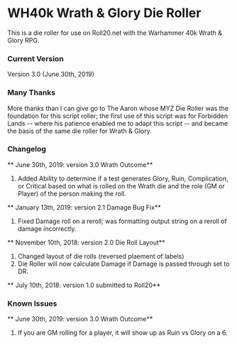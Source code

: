 # WH40k Wrath & Glory Die Roller
This is a die roller for use on Roll20.net with the Warhammer 40k Wrath & Glory RPG. 

### Current Version
Version 3.0 (June 30th, 2019) 

### Many Thanks	
More thanks than I can give go to The Aaron whose MYZ Die Roller was the foundation for this script roller; the first use of this script was for Forbidden Lands -- where his patience enabled me to adapt this script -- and became the basis of the same die roller for Wrath & Glory.

### Changelog

** June 30th, 2019: version 3.0 Wrath Outcome** 
1. Added Ability to determine if a test generates Glory, Ruin, Complication, or Critical based on what is rolled on the Wrath die and the role (GM or Player) of the person making the roll.

** January 13th, 2019: version 2.1 Damage Bug Fix** 
1. Fixed Damage roll on a reroll; was formatting output string on a reroll of damage incorrectly.

** November 10th, 2018: version 2.0 Die Roll Layout** 
1. Changed layout of die rolls (reversed plaement of labels)
2. Die Roller will now calculate Damage if Damage is passed through set to DR.

** July 10th, 2018: version 1.0 submitted to Roll20** 

### Known Issues

** June 30th, 2019: version 3.0 Wrath Outcome** 
1. If you are GM rolling for a player, it will show up as Ruin vs Glory on a 6.
